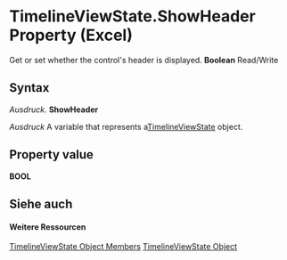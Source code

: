 
# TimelineViewState.ShowHeader Property (Excel)

Get or set whether the control's header is displayed.  **Boolean** Read/Write


## Syntax

 _Ausdruck_. **ShowHeader**

 _Ausdruck_ A variable that represents a[TimelineViewState](65889a9f-0288-063a-c1b5-452b18df1479.md) object.


## Property value

 **BOOL**


## Siehe auch


#### Weitere Ressourcen


[TimelineViewState Object Members](http://msdn.microsoft.com/library/9b780573-b467-94e8-122f-ca004522e7c4%28Office.15%29.aspx)
[TimelineViewState Object](65889a9f-0288-063a-c1b5-452b18df1479.md)